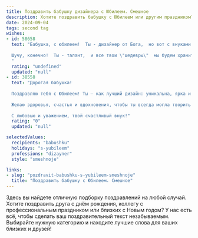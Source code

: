 ```yaml
---
title: Поздравить бабушку дизайнера с Юбилеем. Смешное
description: Хотите поздравить бабушку с Юбилеем или другим праздником? Наш ИИ создаст незабываемое поздравление, а вы обязательно выделитесь среди других.  
date: 2024-09-04
tags: second tag
wishes:
- id: 58658
  text: "Бабушка, с юбилеем!  Ты - дизайнер от Бога,  но вот с внуками у тебя дизайнерские решения  не всегда срабатывают! 😉
  
  Шучу, конечно!  Ты - талант,  и все твои \"шедевры\"  мы будем хранить  в  сердце! 🎉
  "
  rating: "undefined"
  updated: "null"
- id: 38558
  text: "Дорогая бабушка!
  
  Поздравляю тебя с Юбилеем! Ты – как лучший дизайн: уникальна, ярка и с каждой новой гранью становишься только интереснее! Пусть жизнь твоя будет как идеальный проект: полна свежих идей, красивых деталей и ярких цветов. А если вдруг что-то пойдет не так, помни: даже у лучших дизайнеров бывают черновики!
  
  Желаю здоровья, счастья и вдохновения, чтобы ты всегда могла творить свои шедевры и смотреть на этот мир с улыбкой! Кто, как не ты, знает, что иногда нужно просто добавить яркий штрих и всё станет на свои места!
  
  С любовью и уважением, твой счастливый внук!"
  rating: "0"
  updated: "null"

selectedValues:
  recipients: "babushku"
  holidays: "s-yubileem"
  professions: "dizayner"
  style: "smeshnoje"

links:
- slug: "pozdravit-babushku-s-yubileem-smeshnoje"
  title: "Поздравить бабушку с Юбилеем. Смешное"
---
```


Здесь вы найдете отличную подборку поздравлений на любой случай. 
Хотите поздравить друга с днём рождения, коллегу с профессиональным праздником или близких с Новым годом? У нас есть всё, чтобы сделать ваш поздравительный текст незабываемым. Выбирайте нужную категорию и находите лучшие слова для ваших близких и друзей!
